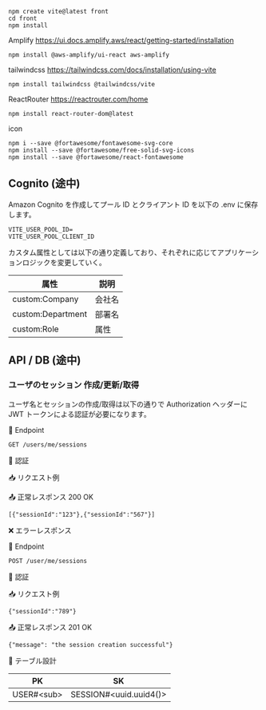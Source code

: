 
```
npm create vite@latest front
cd front 
npm install
```

Amplify 
https://ui.docs.amplify.aws/react/getting-started/installation
```
npm install @aws-amplify/ui-react aws-amplify
```

tailwindcss
https://tailwindcss.com/docs/installation/using-vite
```
npm install tailwindcss @tailwindcss/vite
```

ReactRouter
https://reactrouter.com/home
```
npm install react-router-dom@latest
```

icon 
```
npm i --save @fortawesome/fontawesome-svg-core
npm install --save @fortawesome/free-solid-svg-icons
npm install --save @fortawesome/react-fontawesome
```

## Cognito (途中)

Amazon Cognito を作成してプール ID とクライアント ID を以下の .env に保存します。

```
VITE_USER_POOL_ID=
VITE_USER_POOL_CLIENT_ID
```

カスタム属性としては以下の通り定義しており、それぞれに応じてアプリケーションロジックを変更していく。

| 属性 | 説明 | 
|-----|-----|
| custom:Company | 会社名 |
| custom:Department | 部署名 | 
| custom:Role | 属性 |

## API / DB (途中)

### ユーザのセッション 作成/更新/取得

ユーザ名とセッションの作成/取得は以下の通りで Authorization ヘッダーに JWT トークンによる認証が必要になります。

🔗 Endpoint
```
GET /users/me/sessions
```

🔐 認証

📥 リクエスト例

📤 正常レスポンス 200 OK
```
[{"sessionId":"123"},{"sessionId":"567"}]
```

❌ エラーレスポンス

🔗 Endpoint
```
POST /user/me/sessions
```

🔐 認証

📥 リクエスト例

```
{"sessionId":"789"}
```

📤 正常レスポンス 201 OK

```
{"message": "the session creation successful"}
```

📂 テーブル設計

| PK | SK | 
|----|----| 
|USER#\<sub> | SESSION#\<uuid.uuid4()> |  